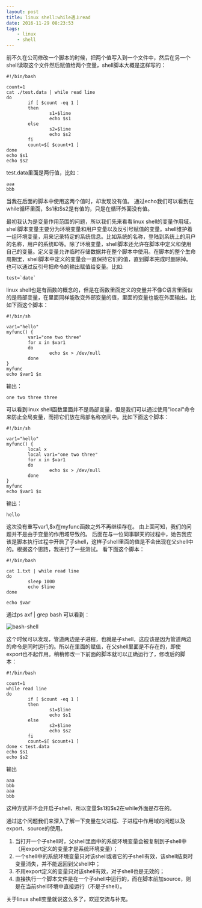 ```yaml
---
layout: post
title: linux shell:while遇上read
date: 2016-11-29 08:23:53
tags:
	- linux
	- shell
---
```


前不久在公司修改一个脚本的时候，把两个值写入到一个文件中，然后在另一个shell读取这个文件然后赋值给两个变量，shell脚本大概是这样写的：
```shell
#!/bin/bash

count=1
cat ./test.data | while read line
do
        if [ $count -eq 1 ]
        then
                s1=$line
                echo $s1
        else
                s2=$line
                echo $s2
        fi
        count=$[ $count+1 ]
done
echo $s1
echo $s2
```
<!-- more -->
test.data里面是两行值，比如：
```shell
aaa
bbb
```
当我在后面的脚本中使用这两个值时，却发现没有值。
通过echo我们可以看到在while循环里面，\$s1和$s2是有值的，只是在循环外面没有值。

最初我认为是变量作用范围的问题，所以我们先来看看linux shell的变量作用域，shell脚本变量主要分为环境变量和用户变量以及反引号赋值的变量。shell维护着一组环境变量，用来记录特定的系统信息。比如系统的名称，登陆到系统上的用户的名称，用户的系统ID等。除了环境变量，shell脚本还允许在脚本中定义和使用自己的变量。定义变量允许临时存储数据并在整个脚本中使用。在脚本的整个生命周期里，shell脚本中定义的变量会一直保持它们的值，直到脚本完成时删除掉。也可以通过反引号把命令的输出赋值给变量。比如:
```shell
test=`date`
```
linux shell也是有函数的概念的，但是在函数里面定义的变量并不像C语言里面似的是局部变量，在里面同样能改变外部变量的值，里面的变量也能在外面输出。比如下面这个脚本：
```shell
#!/bin/sh

var1="hello"
myfunc() {
        var1="one two three"
        for x in $var1
        do
                echo $x > /dev/null
        done
}
myfunc
echo $var1 $x
```
输出：
```shell
one two three three
```
可以看到linux shell函数里面并不是局部变量，但是我们可以通过使用"local"命令来防止全局变量，而把它们放在局部名称空间中。比如下面这个脚本：
```shell
#!/bin/sh

var1="hello"
myfunc() {
        local x
        local var1="one two three"
        for x in $var1
        do
                echo $x > /dev/null
        done
}
myfunc
echo $var1 $x
```
输出：
```shell
hello
```
这次没有重写var1,$x在myfunc函数之外不再继续存在。
由上面可知，我们的问题并不是由于变量的作用域导致的。
后面在与一位同事聊天的过程中，她告我应该是脚本执行过程中开启了子shell，这样子shell里面的值是不会出现在父shell中的。根据这个思路，我进行了一些测试。
看下面这个脚本：
```shell
#!/bin/bash

cat 1.txt | while read line
do
        sleep 1000
        echo $line
done

echo $var
```
通过ps axf | grep bash
可以看到：

![bash-shell](http://7oxhal.com1.z0.glb.clouddn.com/shell.PNG)

这个时候可以发现，管道两边是子进程，也就是子shell，这应该是因为管道两边的命令是同时运行的。所以在里面的赋值，在父shell里面是不存在的，即使export也不起作用。稍稍修改一下前面的脚本就可以正确运行了，修改后的脚本：
```shell
#!/bin/bash

count=1
while read line
do
        if [ $count -eq 1 ]
        then
                s1=$line
                echo $s1
        else
                s2=$line
                echo $s2
        fi
        count=$[ $count+1 ]
done < test.data
echo $s1
echo $s2
```
输出
```shell
aaa
bbb
aaa
bbb
```
这种方式并不会开启子shell，所以变量\$s1和$s2在while外面是存在的。

通过这个问题我们来深入了解一下变量在父进程、子进程中作用域的问题以及export、source的使用。
1. 当打开一个子shell时，父shell里面中的系统环境变量会被复制到子shell中（用export定义的变量才是系统环境变量）；
2. 一个shell中的系统环境变量只对该shell或者它的子shell有效，该shell结束时变量消失，并不能返回到父shell中；
3. 不用export定义的变量只对该shell有效，对子shell也是无效的；
4. 直接执行一个脚本文件是在一个子shell中运行的，而在脚本前加source，则是在当前shell环境中直接运行（不是子shell）。

关于linux shell变量就说这么多了，欢迎交流与补充。
